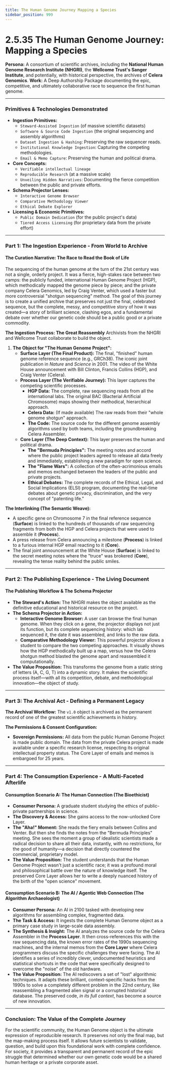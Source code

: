 ```yaml
---
title: The Human Genome Journey Mapping a Species
sidebar_position: 999
---
```


# 2.5.35 The Human Genome Journey: Mapping a Species

**Persona:** A consortium of scientific archives, including the **National Human Genome Research Institute (NHGRI)**, the **Wellcome Trust's Sanger Institute**, and potentially, with historical perspective, the archives of **Celera Genomics**.
**Work:** A Deep Authorship Package documenting the epic, competitive, and ultimately collaborative race to sequence the first human genome.

---

### **Primitives & Technologies Demonstrated**

*   **Ingestion Primitives:**
    *   `Steward-Assisted Ingestion` (of massive scientific datasets)
    *   `Software & Source Code Ingestion` (the original sequencing and assembly algorithms)
    *   `Dataset Ingestion & Hashing`: Preserving the raw sequencer reads.
    *   `Institutional Knowledge Ingestion`: Capturing the competing methodologies.
    *   `Email & Memo Capture`: Preserving the human and political drama.
*   **Core Concepts:**
    *   `Verifiable intellectual lineage`
    *   `Reproducible Research` (at a massive scale)
    *   `Unveiling Hidden Narratives`: Documenting the fierce competition between the public and private efforts.
*   **Schema Projector Lenses:**
    *   `Interactive Genome Browser`
    *   `Comparative Methodology Viewer`
    *   `Ethical Debate Explorer`
*   **Licensing & Economic Primitives:**
    *   `Public Domain Dedication` (for the public project's data)
    *   `Tiered Access Licensing` (for proprietary data from the private effort)

---

### **Part 1: The Ingestion Experience - From World to Archive**

#### **The Curation Narrative: The Race to Read the Book of Life**
The sequencing of the human genome at the turn of the 21st century was not a single, orderly project. It was a fierce, high-stakes race between two camps: the publicly funded, international Human Genome Project (HGP), which methodically mapped the genome piece by piece; and the private company Celera Genomics, led by Craig Venter, which used a faster but more controversial "shotgun sequencing" method. The goal of this journey is to create a unified archive that preserves not just the final, celebrated sequence, but the complete, messy, and competitive story of how it was created—a story of brilliant science, clashing egos, and a fundamental debate over whether our genetic code should be a public good or a private commodity.

**The Ingestion Process: The Great Reassembly**
Archivists from the NHGRI and Wellcome Trust collaborate to build the object.

1.  **The Object for "The Human Genome Project":**
    *   **Surface Layer (The Final Product):** The final, "finished" human genome reference sequence (e.g., GRCh38). The iconic joint publication in *Nature* and *Science* in 2001. The video of the White House announcement with Bill Clinton, Francis Collins (HGP), and Craig Venter (Celera).
    *   **Process Layer (The Verifiable Journey):** This layer captures the competing scientific processes.
        *   **HGP Data:** The complete, raw sequencing reads from all the international labs. The original BAC (Bacterial Artificial Chromosome) maps showing their methodical, hierarchical approach.
        *   **Celera Data:** (If made available) The raw reads from their "whole genome shotgun" approach.
        *   **The Code:** The source code for the different genome assembly algorithms used by both teams, including the groundbreaking Celera Assembler.
    *   **Core Layer (The Deep Context):** This layer preserves the human and political drama.
        *   **The "Bermuda Principles":** The meeting notes and accord where the public project leaders agreed to release all data freely and immediately, establishing a new paradigm for open science.
        *   **The "Flame Wars":** A collection of the often-acrimonious emails and memos exchanged between the leaders of the public and private projects.
        *   **Ethical Debates:** The complete records of the Ethical, Legal, and Social Implications (ELSI) program, documenting the real-time debates about genetic privacy, discrimination, and the very concept of "patenting life."

**The Interlinking (The Semantic Weave):**
*   A specific gene on Chromosome 7 in the final reference sequence (**Surface**) is linked to the hundreds of thousands of raw sequencing fragments from both the HGP and Celera projects that were used to assemble it (**Process**).
*   A press release from Celera announcing a milestone (**Process**) is linked to a furious internal HGP email reacting to it (**Core**).
*   The final joint announcement at the White House (**Surface**) is linked to the secret meeting notes where the "truce" was brokered (**Core**), revealing the tense reality behind the public smiles.

---

### **Part 2: The Publishing Experience - The Living Document**

#### **The Publishing Workflow & The Schema Projector**
*   **The Steward's Action:** The NHGRI makes the object available as the definitive educational and historical resource on the project.
*   **The Schema Projector in Action:**
    *   **Interactive Genome Browser:** A user can browse the final human genome. When they click on a gene, the projector displays not just its function, but its complete sequencing history: which lab sequenced it, the date it was assembled, and links to the raw data.
    *   **Comparative Methodology Viewer:** This powerful projector allows a student to compare the two competing approaches. It visually shows how the HGP methodically built up a map, versus how the Celera shotgun method blasted the genome apart and reassembled it computationally.
*   **The Value Proposition:** This transforms the genome from a static string of letters (A, C, G, T) into a dynamic story. It makes the scientific process itself—with all its competition, debate, and methodological innovation—the object of study.

---

### **Part 3: The Archival Act - Defining a Permanent Legacy**

**The Archival Workflow:**
The `v1.0` object is archived as the permanent record of one of the greatest scientific achievements in history.

**The Permissions & Consent Configuration:**
*   **Sovereign Permissions:** All data from the public Human Genome Project is made public domain. The data from the private Celera project is made available under a specific research license, respecting its original intellectual property status. The Core Layer of emails and memos is embargoed for 25 years.

---

### **Part 4: The Consumption Experience - A Multi-Faceted Afterlife**

#### **Consumption Scenario A: The Human Connection (The Bioethicist)**
*   **Consumer Persona:** A graduate student studying the ethics of public-private partnerships in science.
*   **The Discovery & Access:** She gains access to the now-unlocked Core Layer.
*   **The "Aha!" Moment:** She reads the fiery emails between Collins and Venter. But then she finds the notes from the "Bermuda Principles" meeting. She sees the moment a group of idealistic scientists made a radical decision to share all their data, instantly, with no restrictions, for the good of humanity—a decision that directly countered the commercial, proprietary model.
*   **The Value Proposition:** The student understands that the Human Genome Project wasn't just a scientific race; it was a profound moral and philosophical battle over the nature of knowledge itself. The preserved Core Layer allows her to write a deeply nuanced history of the birth of the "open science" movement.

#### **Consumption Scenario B: The AI / Agentic Web Connection (The Algorithm Archaeologist)**
*   **Consumer Persona:** An AI in 2100 tasked with developing new algorithms for assembling complex, fragmented data.
*   **The Task & Access:** It ingests the complete Human Genome object as a primary case study in large-scale data assembly.
*   **The Synthesis & Insight:** The AI analyzes the source code for the Celera Assembler in the **Process Layer**. It then cross-references this with the raw sequencing data, the known error rates of the 1990s sequencing machines, and the internal memos from the **Core Layer** where Celera programmers discuss the specific challenges they were facing. The AI identifies a series of incredibly clever, undocumented heuristics and statistical shortcuts in the code that were specifically designed to overcome the "noise" of the old hardware.
*   **The Value Proposition:** The AI rediscovers a set of "lost" algorithmic techniques. It adapts these brilliant, context-specific hacks from the 1990s to solve a completely different problem in the 22nd century, like reassembling a fragmented alien signal or a corrupted historical database. The preserved code, *in its full context*, has become a source of new innovation.

---

### **Conclusion: The Value of the Complete Journey**
For the scientific community, the Human Genome object is the ultimate expression of reproducible research. It preserves not only the final map, but the map-making process itself. It allows future scientists to validate, question, and build upon this foundational work with complete confidence. For society, it provides a transparent and permanent record of the epic struggle that determined whether our own genetic code would be a shared human heritage or a private corporate asset.